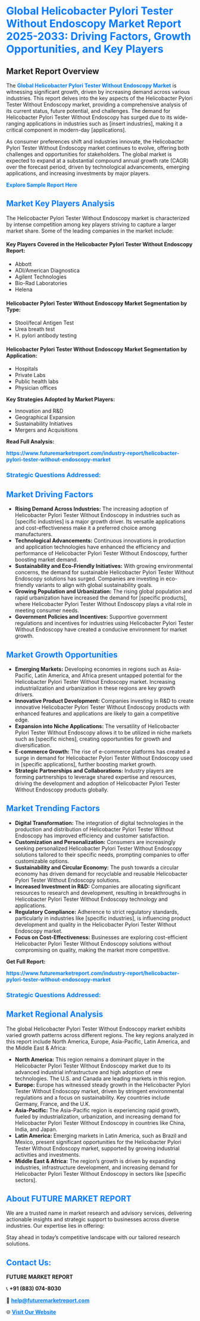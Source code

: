 <h1 style="color: #007BFF;">Global Helicobacter Pylori Tester Without Endoscopy Market Report 2025-2033: Driving Factors, Growth Opportunities, and Key Players</h1>

<section id="overview">
<h2>Market Report Overview</h2>
<p>The <a href="https://www.futuremarketreport.com/industry-report/helicobacter-pylori-tester-without-endoscopy-market" style="color: #007BFF; text-decoration: none;"><strong>Global Helicobacter Pylori Tester Without Endoscopy Market</strong></a> is witnessing significant growth, driven by increasing demand across various industries. This report delves into the key aspects of the Helicobacter Pylori Tester Without Endoscopy market, providing a comprehensive analysis of its current status, future potential, and challenges. The demand for Helicobacter Pylori Tester Without Endoscopy has surged due to its wide-ranging applications in industries such as [insert industries], making it a critical component in modern-day [applications].</p>
<p>As consumer preferences shift and industries innovate, the Helicobacter Pylori Tester Without Endoscopy market continues to evolve, offering both challenges and opportunities for stakeholders. The global market is expected to expand at a substantial compound annual growth rate (CAGR) over the forecast period, driven by technological advancements, emerging applications, and increasing investments by major players.</p>
</section>

<section id="overview">
<p><a href="https://www.futuremarketreport.com/request-sample/reportId=43793" style="color: #007BFF; text-decoration: none;"><strong>Explore Sample Report Here</strong></a></p>
</section>

<section id="key-players">
<h2 style="color: #007BFF;">Market Key Players Analysis</h2>
<p>The Helicobacter Pylori Tester Without Endoscopy market is characterized by intense competition among key players striving to capture a larger market share. Some of the leading companies in the market include:</p>
<h4>Key Players Covered in the Helicobacter Pylori Tester Without Endoscopy Report:</h4>
<ul><li>Abbott</li><li>ADI/American Diagnostica</li><li>Agilent Technologies</li><li>Bio-Rad Laboratories</li><li>Helena</li></ul>
<h4>Helicobacter Pylori Tester Without Endoscopy Market Segmentation by Type:</h4>
<ul><li>Stool/fecal Antigen Test</li><li>Urea breath test</li><li>H. pylori antibody testing</li></ul>

<h4>Helicobacter Pylori Tester Without Endoscopy Market Segmentation by Application:</h4>
<ul><li>Hospitals</li><li>Private Labs</li><li>Public health labs</li><li>Physician offices</li></ul>
<p><strong>Key Strategies Adopted by Market Players:</strong></p>
<ul>
<li>Innovation and R&D</li>
<li>Geographical Expansion</li>
<li>Sustainability Initiatives</li>
<li>Mergers and Acquisitions</li>
</ul>
</section>

<section>
<p><strong>Read Full Analysis: </strong></p><a href="https://www.futuremarketreport.com/industry-report/helicobacter-pylori-tester-without-endoscopy-market" style="color: #007BFF; text-decoration: none;"><strong>https://www.futuremarketreport.com/industry-report/helicobacter-pylori-tester-without-endoscopy-market</strong></a>
<h3 style="color: #007BFF;">Strategic Questions Addressed:</h3>
</section>

<section id="driving-factors">
<h2 style="color: #007BFF;">Market Driving Factors</h2>
<ul>
<li><strong>Rising Demand Across Industries:</strong> The increasing adoption of Helicobacter Pylori Tester Without Endoscopy in industries such as [specific industries] is a major growth driver. Its versatile applications and cost-effectiveness make it a preferred choice among manufacturers.</li>
<li><strong>Technological Advancements:</strong> Continuous innovations in production and application technologies have enhanced the efficiency and performance of Helicobacter Pylori Tester Without Endoscopy, further boosting market demand.</li>
<li><strong>Sustainability and Eco-Friendly Initiatives:</strong> With growing environmental concerns, the demand for sustainable Helicobacter Pylori Tester Without Endoscopy solutions has surged. Companies are investing in eco-friendly variants to align with global sustainability goals.</li>
<li><strong>Growing Population and Urbanization:</strong> The rising global population and rapid urbanization have increased the demand for [specific products], where Helicobacter Pylori Tester Without Endoscopy plays a vital role in meeting consumer needs.</li>
<li><strong>Government Policies and Incentives:</strong> Supportive government regulations and incentives for industries using Helicobacter Pylori Tester Without Endoscopy have created a conducive environment for market growth.</li>
</ul>
</section>

<section id="growth-opportunities">
<h2 style="color: #007BFF;">Market Growth Opportunities</h2>
<ul>
<li><strong>Emerging Markets:</strong> Developing economies in regions such as Asia-Pacific, Latin America, and Africa present untapped potential for the Helicobacter Pylori Tester Without Endoscopy market. Increasing industrialization and urbanization in these regions are key growth drivers.</li>
<li><strong>Innovative Product Development:</strong> Companies investing in R&D to create innovative Helicobacter Pylori Tester Without Endoscopy products with enhanced features and applications are likely to gain a competitive edge.</li>
<li><strong>Expansion into Niche Applications:</strong> The versatility of Helicobacter Pylori Tester Without Endoscopy allows it to be utilized in niche markets such as [specific niches], creating opportunities for growth and diversification.</li>
<li><strong>E-commerce Growth:</strong> The rise of e-commerce platforms has created a surge in demand for Helicobacter Pylori Tester Without Endoscopy used in [specific applications], further boosting market growth.</li>
<li><strong>Strategic Partnerships and Collaborations:</strong> Industry players are forming partnerships to leverage shared expertise and resources, driving the development and adoption of Helicobacter Pylori Tester Without Endoscopy products globally.</li>
</ul>
</section>

<section id="trending-factors">
<h2 style="color: #007BFF;">Market Trending Factors</h2>
<ul>
<li><strong>Digital Transformation:</strong> The integration of digital technologies in the production and distribution of Helicobacter Pylori Tester Without Endoscopy has improved efficiency and customer satisfaction.</li>
<li><strong>Customization and Personalization:</strong> Consumers are increasingly seeking personalized Helicobacter Pylori Tester Without Endoscopy solutions tailored to their specific needs, prompting companies to offer customizable options.</li>
<li><strong>Sustainability and Circular Economy:</strong> The push towards a circular economy has driven demand for recyclable and reusable Helicobacter Pylori Tester Without Endoscopy solutions.</li>
<li><strong>Increased Investment in R&D:</strong> Companies are allocating significant resources to research and development, resulting in breakthroughs in Helicobacter Pylori Tester Without Endoscopy technology and applications.</li>
<li><strong>Regulatory Compliance:</strong> Adherence to strict regulatory standards, particularly in industries like [specific industries], is influencing product development and quality in the Helicobacter Pylori Tester Without Endoscopy market.</li>
<li><strong>Focus on Cost-Effectiveness:</strong> Businesses are exploring cost-efficient Helicobacter Pylori Tester Without Endoscopy solutions without compromising on quality, making the market more competitive.</li>
</ul>
</section>

<section>
<p><strong>Get Full Report: </strong></p><a href="https://www.futuremarketreport.com/industry-report/helicobacter-pylori-tester-without-endoscopy-market" style="color: #007BFF; text-decoration: none;"><strong>https://www.futuremarketreport.com/industry-report/helicobacter-pylori-tester-without-endoscopy-market</strong></a>
<h3 style="color: #007BFF;">Strategic Questions Addressed:</h3>
</section>


<section id="regional-analysis">
<h2 style="color: #007BFF;">Market Regional Analysis</h2>
<p>The global Helicobacter Pylori Tester Without Endoscopy market exhibits varied growth patterns across different regions. The key regions analyzed in this report include North America, Europe, Asia-Pacific, Latin America, and the Middle East & Africa:</p>
<ul>
<li><strong>North America:</strong> This region remains a dominant player in the Helicobacter Pylori Tester Without Endoscopy market due to its advanced industrial infrastructure and high adoption of new technologies. The U.S. and Canada are leading markets in this region.</li>
<li><strong>Europe:</strong> Europe has witnessed steady growth in the Helicobacter Pylori Tester Without Endoscopy market, driven by stringent environmental regulations and a focus on sustainability. Key countries include Germany, France, and the U.K.</li>
<li><strong>Asia-Pacific:</strong> The Asia-Pacific region is experiencing rapid growth, fueled by industrialization, urbanization, and increasing demand for Helicobacter Pylori Tester Without Endoscopy in countries like China, India, and Japan.</li>
<li><strong>Latin America:</strong> Emerging markets in Latin America, such as Brazil and Mexico, present significant opportunities for the Helicobacter Pylori Tester Without Endoscopy market, supported by growing industrial activities and investments.</li>
<li><strong>Middle East & Africa:</strong> The region’s growth is driven by expanding industries, infrastructure development, and increasing demand for Helicobacter Pylori Tester Without Endoscopy in sectors like [specific sectors].</li>
</ul>
</section>

<footer>
<h2 style="color: #007BFF;">About FUTURE MARKET REPORT</h2>
<p>We are a trusted name in market research and advisory services, delivering actionable insights and strategic support to businesses across diverse industries. Our expertise lies in offering:</p>

<p>Stay ahead in today’s competitive landscape with our tailored research solutions.</p>

<h2 style="color: #007BFF;">Contact Us:</h2>
<p><strong>FUTURE MARKET REPORT</strong></p>
<p>📞 <strong>+91 (883) 074-8030</strong></p>
<p>📧 <strong><a href="mailto:help@futuremarketreport.com" style="color: #007BFF;">help@futuremarketreport.com</a></strong></p>
<p>🌐 <strong><a href="https://www.futuremarketreport.com/" style="color: #007BFF;">Visit Our Website</a></strong></p>
</footer>